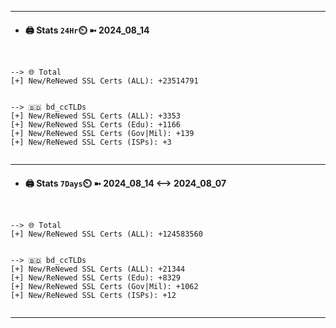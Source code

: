 

---
- #### 🖨️ **Stats** `24Hr`⏲️ ➼ 2024_08_14
```console


--> 🌐 Total
[+] New/ReNewed SSL Certs (ALL): +23514791


--> 🇧🇩 bd_ccTLDs
[+] New/ReNewed SSL Certs (ALL): +3353
[+] New/ReNewed SSL Certs (Edu): +1166
[+] New/ReNewed SSL Certs (Gov|Mil): +139
[+] New/ReNewed SSL Certs (ISPs): +3


```

---
- #### 🖨️ **Stats** `7Days`⏲️ ➼ 2024_08_14 <--> 2024_08_07
```console


--> 🌐 Total
[+] New/ReNewed SSL Certs (ALL): +124583560


--> 🇧🇩 bd_ccTLDs
[+] New/ReNewed SSL Certs (ALL): +21344
[+] New/ReNewed SSL Certs (Edu): +8329
[+] New/ReNewed SSL Certs (Gov|Mil): +1062
[+] New/ReNewed SSL Certs (ISPs): +12


```

---

